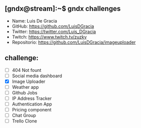 ## [gndx@stream]:~$ gndx challenges

- Name: Luis De Gracia
- GitHub: https://github.com/LuisDGracia
- Twitter: https://twitter.com/Luis_DGracia
- Twitch: https://www.twitch.tv/zuzky
- Repositorio: https://github.com/LuisDGracia/imageuploader

## challenge:
  - [ ] 404 Not fount
  - [ ] Social media dashboard
  - [x] Image Uploader
  - [ ] Weather app
  - [ ] Github Jobs
  - [ ] IP Address Tracker
  - [ ] Authentication App
  - [ ] Pricing component
  - [ ] Chat Group
  - [ ] Trello Clone

